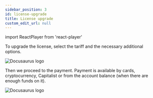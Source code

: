 ```yaml
---
sidebar_position: 3
id: license-upgrade
title: License upgrade
custom_edit_url: null
---
```

import ReactPlayer from 'react-player'

To upgrade the license, select the tariff and the necessary additional options.

![Docusaurus logo](/img/1-app/4-upgrade/eng/upgrade-1.png)

Then we proceed to the payment. Payment is available by cards, cryptocurrency, Capitalist or from the account balance (when there are enough funds on it).

![Docusaurus logo](/img/1-app/4-upgrade/eng/upgrade-2.png)